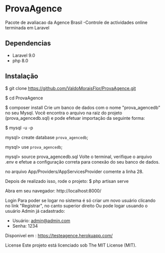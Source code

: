 # ProvaAgence
 Pacote de avaliacao da Agence Brasil
 -Controle de actividades online terminada em Laravel
 
## Dependencias
- Laravel 9.0
- php 8.0
 
## Instalação
$ git clone https://github.com/ValdoMoraisFlor/ProvaAgence.git

$ cd ProvaAgence

$ composer install
Crie um banco de dados com o nome "prova_agencedb" no seu Mysql.
Você encontra o arquivo na raiz do projeto (prova_agencedb.sql) e pode efetuar importação da seguinte forma:


$ mysql -u <your user> -p <your password>

    
mysql> create database `prova_agencedb`;

    
mysql> use `prova_agencedb`;

    
mysql> source prova_agencedb.sql
Volte o terminal, verifique o arquivo .env e efetue a configuração correta para conexão do seu banco de dados.

no arquivo App/Providers/AppServicesProvider comente a linha 28.

    
Depois de realizado isso, rode o projeto:
$ php artisan serve
    
    
Abra em seu navegador:
http://localhost:8000/

    
Login
Para poder se logar no sistema é só criar um novo usuário clicando no link "Registrar", no canto superior direito
Ou pode logar usuando o usuário Admin já cadastrado:

- Usuário: admin@admin.com
- Senha: 1234

Disponivel em : https://testeagence.herokuapp.com/


License
Este projeto está licenciado sob The MIT License (MIT).
